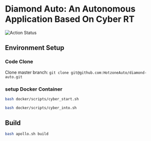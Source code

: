 # Diamond Auto: An Autonomous Application Based On Cyber RT

![Action Status](https://github.com/HotzoneAuto/diamond-auto/workflows/Geek%20Style/badge.svg)

## Environment Setup

### Code Clone

Clone master branch:  `git clone git@github.com:HotzoneAuto/diamond-auto.git`

### setup Docker Container

```bash
bash docker/scripts/cyber_start.sh
```

```bash
bash docker/scripts/cyber_into.sh
```

## Build

```bash
bash apollo.sh build
```
